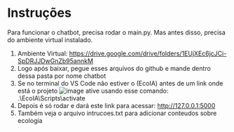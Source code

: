 # Instruções
Para funcionar o chatbot, precisa rodar o main.py. Mas antes disso, precisa do ambiente virtual instalado.
1. Ambiente Virtual: https://drive.google.com/drive/folders/1EUjXEc6jcJCi-SpDRJJDwGnZb95annkM
2. Logo após baixar, pegue esses arquivos do github e mande dentro dessa pasta por nome chatbot
3. Se no terminal do VS Code não estiver o (EcoIA) antes de um link onde está o projeto
![image](https://github.com/user-attachments/assets/64667b8a-891e-4f9c-a377-1f481c45ea4b)
ative usando esse comando: .\EcoIA\Scripts\activate
4. Depois é só rodar e dará este link para acessar: http://127.0.0.1:5000
5. Também veja o arquivo intrucoes.txt para adicionar conteudos sobre ecologia
